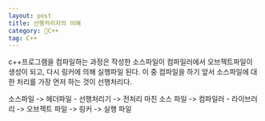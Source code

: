 ```yaml
---
layout: post
title: 선행처리자의 이해
category: C++
tag: C++
---
```


c++프로그램을 컴파일하는 과정은 작성한 소스파일이 컴파일러에서 오브젝트파일이 생성이 되고, 다시 링커에 의해 실행파일 된다. 이 중 컴파일을 하기 앞서 소스파일에 대한 처리를 가장 먼저 하는 것이 선행처리다.

소스파일 -> 헤더파일 - 선행처리기 -> 전처리 마친 소스 파일 -> 컴파일러 - 라이브러리 -> 오브젝트 파일 -> 링커 -> 실행 파일 
